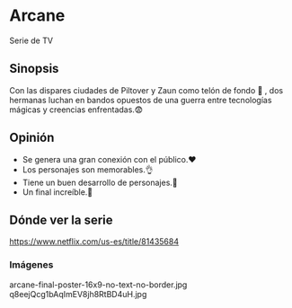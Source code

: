 # Arcane
 Serie de TV
## Sinopsis
Con las dispares ciudades de Piltover y Zaun como telón de fondo :dango: , dos hermanas luchan en bandos opuestos de una guerra entre tecnologías mágicas y creencias enfrentadas.😨
## Opinión
* Se genera una gran conexión con el público.❤️
* Los personajes son memorables.👌
* Tiene un buen desarrollo de personajes.🤯
* Un final increíble.🚬
## Dónde ver la serie
https://www.netflix.com/us-es/title/81435684
### Imágenes
arcane-final-poster-16x9-no-text-no-border.jpg
q8eejQcg1bAqImEV8jh8RtBD4uH.jpg